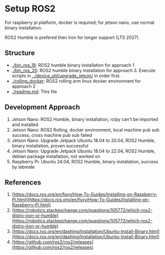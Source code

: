 # Setup ROS2

For raspberry pi platform, docker is required; for jetson nano, use normal binary installation.

ROS2 Humble is prefered then Iron for longer support (LTS 2027).

## Structure

- [./bin_ros_18](./bin_ros_18): ROS2 humble binary installation for approach 1
- [./bin_ros_20](./bin_ros_20): ROS2 humble binary installation for approach 3. Execute scripts in [../device_util/upgrade_jetson/](../device_util/upgrade_jetson/) in order first.
- [./rolling_docker](./rolling_docker): ROS2 rolling arm linux docker environment for approach 2
- [./readme.md](./readme.md): This file

## Development Approach

1. Jetson Nano: ROS2 Humble, binary installation, rclpy can't be imported and installed
2. Jetson Nano: ROS2 Rolling, docker environment, local machine pub sub success, cross machine pub sub failed
3. Jetson Nano: Upgrade Jetpack Ubuntu 18.04 to 20.04, ROS2 Humble, binary installation, proven successful
4. Jetson Nano: Upgrade Jetpack Ubuntu 18.04 to 22.04, ROS2 Humble, debian package installation, not worked on
5. Raspberry Pi: Ubuntu 24.04, ROS2 Humble, binary installation, success by labmate

## References

1. [https://docs.ros.org/en/foxy/How-To-Guides/Installing-on-Raspberry-Pi.html](https://docs.ros.org/en/foxy/How-To-Guides/Installing-on-Raspberry-Pi.html) 
2. [https://robotics.stackexchange.com/questions/105772/which-ros2-distro-iron-or-humble](https://robotics.stackexchange.com/questions/105772/which-ros2-distro-iron-or-humble)
3. [https://docs.ros.org/en/dashing/Installation/Ubuntu-Install-Binary.html](https://docs.ros.org/en/dashing/Installation/Ubuntu-Install-Binary.html)
4. [https://github.com/ros2/ros2/releases](https://github.com/ros2/ros2/releases)
